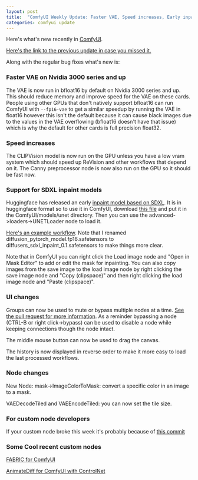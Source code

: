 ```yaml
---
layout: post
title:  "ComfyUI Weekly Update: Faster VAE, Speed increases, Early inpaint models and more."
categories: comfyui update
---
```


Here's what's new recently in [ComfyUI](https://github.com/comfyanonymous/ComfyUI).

[Here's the link to the previous update in case you missed it.]({{site.baseurl}}/comfyui/update/2023/08/27/Weekly-update.html)

Along with the regular bug fixes what's new is:

### Faster VAE on Nvidia 3000 series and up

The VAE is now run in bfloat16 by default on Nvidia 3000 series and up. This should reduce memory and improve speed for the VAE on these cards. People using other GPUs that don't natively support bfloat16 can run ComfyUI with `--fp16-vae` to get a similar speedup by running the VAE in float16 however this isn't the default because it can cause black images due to the values in the VAE overflowing (bfloat16 doesn't have that issue) which is why the default for other cards is full precision float32.

### Speed increases

The CLIPVision model is now run on the GPU unless you have a low vram system which should speed up ReVision and other workflows that depend on it. The Canny preprocessor node is now also run on the GPU so it should be fast now.

### Support for SDXL inpaint models

Huggingface has released an early [inpaint model based on SDXL](https://huggingface.co/diffusers/stable-diffusion-xl-1.0-inpainting-0.1). It is in huggingface format so to use it in ComfyUI, download [this file](https://huggingface.co/diffusers/stable-diffusion-xl-1.0-inpainting-0.1/blob/main/unet/diffusion_pytorch_model.fp16.safetensors) and put it in the ComfyUI/models/unet directory. Then you can use the advanced->loaders->UNETLoader node to load it.

[Here's an example workflow](https://gist.github.com/comfyanonymous/6792ae5460c2cadb16d4bd60381c7e06). Note that I renamed diffusion_pytorch_model.fp16.safetensors to diffusers_sdxl_inpaint_0.1.safetensors to make things more clear.

Note that in ComfyUI you can right click the Load image node and "Open in Mask Editor" to add or edit the mask for inpainting. You can also copy images from the save image to the load image node by right clicking the save image node and "Copy (clipspace)" and then right clicking the load image node and "Paste (clipspace)".

### UI changes

Groups can now be used to mute or bypass multiple nodes at a time. [See the pull request for more information](https://github.com/comfyanonymous/ComfyUI/pull/1358). As a reminder bypassing a node (CTRL-B or right click->bypass) can be used to disable a node while keeping connections though the node intact.

The middle mouse button can now be used to drag the canvas.

The history is now displayed in reverse order to make it more easy to load the last processed workflows.

### Node changes

New Node: mask->ImageColorToMask: convert a specific color in an image to a mask.

VAEDecodeTiled and VAEEncodeTiled: you can now set the tile size.

### For custom node developers

If your custom node broke this week it's probably because of [this commit](https://github.com/comfyanonymous/ComfyUI/commit/1c012d69afa8bd92a007a3e468e2a1f874365d39)

### Some Cool recent custom nodes

[FABRIC for ComfyUI](https://github.com/ssitu/ComfyUI_fabric)

[AnimateDiff for ComfyUI with ControlNet](https://github.com/Kosinkadink/ComfyUI-AnimateDiff/)

